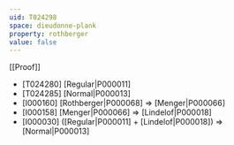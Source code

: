 ```yaml
---
uid: T024298
space: dieudonne-plank
property: rothberger
value: false
---
```

[[Proof]]

* [T024280] [Regular|P000011]
* [T024285] [Normal|P000013]
* [I000160] [Rothberger|P000068] => [Menger|P000066]
* [I000158] [Menger|P000066] => [Lindelof|P000018]
* [I000030] ([Regular|P000011] + [Lindelof|P000018]) => [Normal|P000013]

